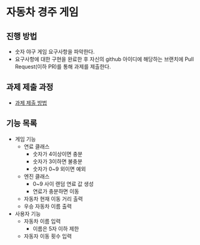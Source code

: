 # 자동차 경주 게임

## 진행 방법

* 숫자 야구 게임 요구사항을 파악한다.
* 요구사항에 대한 구현을 완료한 후 자신의 github 아이디에 해당하는 브랜치에 Pull Request(이하 PR)를 통해 과제를 제출한다.

## 과제 제출 과정

* [과제 제출 방법](https://github.com/next-step/nextstep-docs/tree/master/precourse)

## 기능 목록

* 게임 기능
    * 연료 클래스
        * 숫자가 4이상이면 충분
        * 숫자가 3이하면 불충분
        * 숫자가 0~9 외이면 예외
    * 엔진 클래스
        * 0~9 사이 랜덤 연료 값 생성
        * 연료가 충분하면 이동
    * 자동차 현재 이동 거리 출력
    * 우승 자동차 이름 출력
* 사용자 기능
    * 자동차 이름 입력
        * 이름은 5자 이하 제한
    * 자동자 이동 횟수 입력
